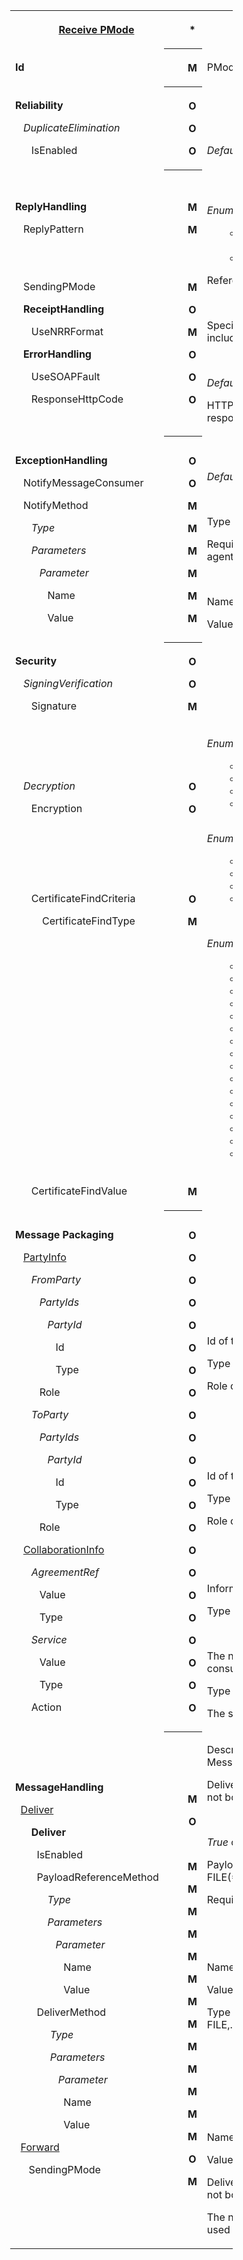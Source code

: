 <table class="wrapped relative-table confluenceTable" style="margin-left: 30.0px;width: 70.5455%;">
    <colgroup>
        <col style="width: 19.2293%;">
        <col style="width: 5.54991%;">
        <col style="width: 75.041%;">
    </colgroup>
    <tbody style="margin-left: 30.0px;">
        <tr style="margin-left: 30.0px;">
            <th style="margin-left: 30.0px;" class="confluenceTh">
                <p style="margin-left: 30.0px;text-align: center;"><u><strong>Receive PMode</strong></u></p>
            </th>
            <th style="margin-left: 30.0px;" class="confluenceTh">
                <p style="margin-left: 30.0px;" align="center">*</p>
            </th>
            <th style="margin-left: 30.0px;" class="confluenceTh">
                <p style="margin-left: 30.0px;text-align: center;" align="left"><u><strong>Description</strong></u></p>
            </th>
        </tr>
        <tr style="margin-left: 30.0px;">
            <td style="margin-left: 30.0px;" class="confluenceTd">
                <p><strong>Id</strong></p>
            </td>
            <th style="margin-left: 30.0px;" class="confluenceTh">
                <p style="margin-left: 30.0px;" align="center">M</p>
            </th>
            <td style="margin-left: 30.0px;" class="confluenceTd">
                <p>PMode Unique Id</p>
            </td>
        </tr>
        <tr style="margin-left: 30.0px;">
            <td style="margin-left: 30.0px;" class="confluenceTd">
                <p><strong>Reliability</strong></p>
                <p>&nbsp;&nbsp; <em>DuplicateElimination</em></p>
                <p>&nbsp;&nbsp;&nbsp;&nbsp;&nbsp; IsEnabled</p>
            </td>
            <th style="margin-left: 30.0px;" class="confluenceTh">
                <p style="margin-left: 30.0px;" align="center">O</p>
                <p style="margin-left: 30.0px;" align="center">O</p>
                <p style="margin-left: 30.0px;" align="center">O</p>
            </th>
            <td style="margin-left: 30.0px;" class="confluenceTd">
                <p><br></p>
                <p><br></p>
                <p><em>Default:</em> false</p>
            </td>
        </tr>
        <tr style="margin-left: 30.0px;">
            <td style="margin-left: 30.0px;" class="confluenceTd">
                <p><strong>ReplyHandling</strong></p>
                <p>&nbsp;&nbsp; ReplyPattern</p>
                <p><br><br></p>
                <p>&nbsp;&nbsp; SendingPMode</p>
                <p>&nbsp;&nbsp; <strong>ReceiptHandling</strong></p>
                <p>&nbsp;&nbsp;&nbsp;&nbsp;&nbsp; UseNRRFormat</p>
                <p><strong>&nbsp;&nbsp; ErrorHandling</strong></p>
                <p>&nbsp;&nbsp;&nbsp;&nbsp;&nbsp; UseSOAPFault</p>
                <p>&nbsp;&nbsp;&nbsp;&nbsp;&nbsp; ResponseHttpCode</p>
            </td>
            <th style="margin-left: 30.0px;" class="confluenceTh">
                <p style="margin-left: 30.0px;" align="center">M</p>
                <p style="margin-left: 30.0px;" align="center">M</p>
                <p style="margin-left: 30.0px;" align="center"><br></p>
                <p style="margin-left: 30.0px;" align="center"><br>M</p>
                <p style="margin-left: 30.0px;" align="center">O</p>
                <p style="margin-left: 30.0px;" align="center">M</p>
                <p style="margin-left: 30.0px;" align="center">O</p>
                <p style="margin-left: 30.0px;" align="center">O</p>
                <p style="margin-left: 30.0px;" align="center">O</p>
            </th>
            <td style="margin-left: 30.0px;" class="confluenceTd">
                <p><br></p>
                <p><em>Enumeration:</em></p>
                <ul>
                    <li style="list-style-type: none;background-image: none;">
                        <ul>
                            <li>Response: sync response (<em>default</em>)</li>
                            <li>Callback: async response</li>
                        </ul>
                    </li>
                </ul>
                <p>Reference to the Sending PMode</p>
                <p><br></p>
                <p>Specifies if NonRepudationInfo must be included in receipt.&nbsp; <em>Default: false</em></p>
                <p><em><br></em></p>
                <p><em>Default: false</em></p>
                <p>HTTP Status Code in case of reply = response.&nbsp; <em>Default: 200</em></p>
            </td>
        </tr>
        <tr style="margin-left: 30.0px;">
            <td style="margin-left: 30.0px;" class="confluenceTd">
                <p><strong>ExceptionHandling</strong></p>
                <p>&nbsp;&nbsp; NotifyMessageConsumer</p>
                <p>&nbsp;&nbsp; NotifyMethod</p>
                <p>&nbsp;&nbsp;&nbsp;&nbsp;&nbsp; <em>Type</em></p>
                <p>&nbsp;&nbsp;&nbsp;&nbsp;&nbsp; <em>Parameters</em></p>
                <p>&nbsp;&nbsp;&nbsp;&nbsp;&nbsp;&nbsp;&nbsp;&nbsp; <em>Parameter</em></p>
                <p>&nbsp;&nbsp;&nbsp;&nbsp;&nbsp;&nbsp;&nbsp;&nbsp;&nbsp;&nbsp;&nbsp; Name</p>
                <p>&nbsp;&nbsp;&nbsp;&nbsp;&nbsp;&nbsp;&nbsp;&nbsp;&nbsp;&nbsp;&nbsp; Value</p>
            </td>
            <th style="margin-left: 30.0px;" class="confluenceTh">
                <p style="margin-left: 30.0px;" align="center">O</p>
                <p style="margin-left: 30.0px;" align="center">O</p>
                <p style="margin-left: 30.0px;" align="center">M</p>
                <p style="margin-left: 30.0px;" align="center">M</p>
                <p style="margin-left: 30.0px;" align="center">M</p>
                <p style="margin-left: 30.0px;" align="center">M</p>
                <p style="margin-left: 30.0px;" align="center">M</p>
                <p style="margin-left: 30.0px;" align="center">M</p>
            </th>
            <td style="margin-left: 30.0px;" class="confluenceTd">
                <p><br></p>
                <p><em>Default:</em> false</p>
                <p><br></p>
                <p>Type of the Notify Agent</p>
                <p>Required parameters for the specified agent</p>
                <p><br></p>
                <p>Name of the parameter</p>
                <p>Value of the parameter</p>
            </td>
        </tr>
        <tr style="margin-left: 30.0px;">
            <td style="margin-left: 30.0px;" class="confluenceTd">
                <p><strong>Security</strong></p>
                <p><strong>&nbsp;&nbsp; </strong><em>SigningVerification</em></p>
                <p>&nbsp;&nbsp;&nbsp;&nbsp;&nbsp; Signature</p>
                <p><br></p>
                <p><br></p>
                <p><br>&nbsp;&nbsp; <em>Decryption</em></p>
                <p>&nbsp;&nbsp;&nbsp;&nbsp;&nbsp; Encryption</p>
                <p><br></p>
                <p><br></p>
                <p><br></p>
                <p>&nbsp;&nbsp;&nbsp;&nbsp;&nbsp; CertificateFindCriteria</p>
                <p>&nbsp;&nbsp;&nbsp;&nbsp;&nbsp;&nbsp;&nbsp;&nbsp;&nbsp; CertificateFindType</p>
                <p><br></p>
                <p><br></p>
                <p><br></p>
                <p><br></p>
                <p><br></p>
                <p><br></p>
                <p><br></p>
                <p><br></p>
                <p><br></p>
                <p><br></p>
                <p><br></p>
                <p>&nbsp;&nbsp;&nbsp;&nbsp;&nbsp; CertificateFindValue</p>
            </td>
            <th style="margin-left: 30.0px;" class="confluenceTh">
                <p style="margin-left: 30.0px;" align="center">O</p>
                <p style="margin-left: 30.0px;" align="center">O</p>
                <p style="margin-left: 30.0px;" align="center">M</p>
                <p align="center"><br></p>
                <p style="margin-left: 30.0px;" align="center"><br></p>
                <p style="margin-left: 30.0px;" align="center"><br>O</p>
                <p style="margin-left: 30.0px;" align="center">O</p>
                <p align="center"><br></p>
                <p align="center"><br></p>
                <p align="center"><br></p>
                <p style="margin-left: 30.0px;" align="center">O</p>
                <p style="margin-left: 30.0px;" align="center">M</p>
                <p align="center"><br></p>
                <p align="center"><br></p>
                <p align="center"><br></p>
                <p align="center"><br></p>
                <p align="center"><br></p>
                <p align="center"><br></p>
                <p align="center"><br></p>
                <p align="center"><br></p>
                <p align="center"><br></p>
                <p align="center"><br></p>
                <p align="center"><br></p>
                <p style="margin-left: 30.0px;">M</p>
            </th>
            <td style="margin-left: 30.0px;" class="confluenceTd">
                <p><br></p>
                <p><br></p>
                <p><em>Enumeration</em></p>
                <ul>
                    <li style="list-style-type: none;background-image: none;">
                        <ul>
                            <li>Allowed (<em>default)</em></li>
                            <li>Not allowed</li>
                            <li>Required</li>
                            <li>Ignored<br><br></li>
                        </ul>
                    </li>
                </ul>
                <p><em>Enumeration</em></p>
                <ul>
                    <li style="list-style-type: none;background-image: none;">
                        <ul>
                            <li>Allowed (<em>default)</em></li>
                            <li>Not allowed</li>
                            <li>Required</li>
                            <li>Ignored</li>
                        </ul>
                    </li>
                </ul>
                <p><em><br></em></p>
                <p><em>Enumeration:</em></p>
                <ul>
                    <li style="list-style-type: none;background-image: none;">
                        <ul>
                            <li>FindByThumbprint</li>
                            <li>FindBySubjectName</li>
                            <li>FindBySubjectDistinguishedName</li>
                            <li>FindByIssuerName</li>
                            <li>FindByIssuerDistinguishedName</li>
                            <li>FindBySerialNumber</li>
                            <li>FindByTimeValid</li>
                            <li>FindByTimeNotValid</li>
                            <li>FindByTimeNotYetValid</li>
                            <li>FindByTimeExpired</li>
                            <li>FindByTemplateName</li>
                            <li>FindByApplicationPolicy</li>
                            <li>FindByCertificatePolicy</li>
                            <li>FindByExtension</li>
                            <li>FindByKeyUsage</li>
                            <li>FindBySubjectKeyIdentifier</li>
                        </ul>
                    </li>
                </ul>
            </td>
        </tr>
        <tr>
            <td class="confluenceTd">
                <p><strong>Message Packaging</strong></p>
                <p>&nbsp;&nbsp; <u>PartyInfo</u></p>
                <p>&nbsp;&nbsp;&nbsp;&nbsp;&nbsp; <em>FromParty</em></p>
                <p>&nbsp;&nbsp;&nbsp;&nbsp;&nbsp;&nbsp;&nbsp;&nbsp; <em>PartyIds</em></p>
                <p>&nbsp;&nbsp;&nbsp;&nbsp;&nbsp;&nbsp;&nbsp;&nbsp;&nbsp;&nbsp;&nbsp; <em>PartyId</em></p>
                <p>&nbsp;&nbsp;&nbsp;&nbsp;&nbsp;&nbsp;&nbsp;&nbsp;&nbsp;&nbsp;&nbsp;&nbsp;&nbsp;&nbsp; Id</p>
                <p>&nbsp;&nbsp;&nbsp;&nbsp;&nbsp;&nbsp;&nbsp;&nbsp;&nbsp;&nbsp;&nbsp;&nbsp;&nbsp;&nbsp; Type</p>
                <p>&nbsp;&nbsp;&nbsp;&nbsp;&nbsp;&nbsp;&nbsp;&nbsp; Role</p>
                <p>&nbsp;&nbsp;&nbsp;&nbsp;&nbsp; <em>ToParty</em></p>
                <p>&nbsp;&nbsp;&nbsp;&nbsp;&nbsp;&nbsp;&nbsp;&nbsp; <em>PartyIds</em></p>
                <p>&nbsp;&nbsp;&nbsp;&nbsp;&nbsp;&nbsp;&nbsp;&nbsp;&nbsp;&nbsp;&nbsp; <em>PartyId</em></p>
                <p>&nbsp;&nbsp;&nbsp;&nbsp;&nbsp;&nbsp;&nbsp;&nbsp;&nbsp;&nbsp;&nbsp;&nbsp;&nbsp;&nbsp; Id</p>
                <p>&nbsp;&nbsp;&nbsp;&nbsp;&nbsp;&nbsp;&nbsp;&nbsp;&nbsp;&nbsp;&nbsp;&nbsp;&nbsp;&nbsp; Type</p>
                <p>&nbsp;&nbsp;&nbsp;&nbsp;&nbsp;&nbsp;&nbsp;&nbsp; Role</p>
                <p>&nbsp;&nbsp; <u>CollaborationInfo</u></p>
                <p>&nbsp;&nbsp;&nbsp;&nbsp;&nbsp; <em>AgreementRef</em></p>
                <p>&nbsp;&nbsp;&nbsp;&nbsp;&nbsp;&nbsp;&nbsp;&nbsp; Value</p>
                <p>&nbsp;&nbsp;&nbsp;&nbsp;&nbsp;&nbsp;&nbsp;&nbsp; Type</p>
                <p>&nbsp;&nbsp;&nbsp;&nbsp;&nbsp; <em>Service</em></p>
                <p>&nbsp;&nbsp;&nbsp;&nbsp;&nbsp;&nbsp;&nbsp;&nbsp; Value</p>
                <p>&nbsp;&nbsp;&nbsp;&nbsp;&nbsp;&nbsp;&nbsp;&nbsp; Type</p>
                <p>&nbsp;&nbsp;&nbsp;&nbsp;&nbsp; Action</p>
            </td>
            <th style="margin-left: 30.0px;" class="confluenceTh">
                <p style="margin-left: 30.0px;" align="center">O</p>
                <p style="margin-left: 30.0px;" align="center">O</p>
                <p style="margin-left: 30.0px;" align="center">O</p>
                <p style="margin-left: 30.0px;" align="center">O</p>
                <p style="margin-left: 30.0px;" align="center">O</p>
                <p style="margin-left: 30.0px;" align="center">O</p>
                <p style="margin-left: 30.0px;" align="center">O</p>
                <p style="margin-left: 30.0px;" align="center">O</p>
                <p style="margin-left: 30.0px;" align="center">O</p>
                <p style="margin-left: 30.0px;" align="center">O</p>
                <p style="margin-left: 30.0px;" align="center">O</p>
                <p style="margin-left: 30.0px;" align="center">O</p>
                <p style="margin-left: 30.0px;" align="center">O</p>
                <p style="margin-left: 30.0px;" align="center">O</p>
                <p style="margin-left: 30.0px;" align="center">O</p>
                <p style="margin-left: 30.0px;" align="center">O</p>
                <p style="margin-left: 30.0px;" align="center">O</p>
                <p style="margin-left: 30.0px;" align="center">O</p>
                <p style="margin-left: 30.0px;" align="center">O</p>
                <p style="margin-left: 30.0px;" align="center">O</p>
                <p style="margin-left: 30.0px;" align="center">O</p>
                <p style="margin-left: 30.0px;" align="center">O</p>
            </th>
            <td style="margin-left: 30.0px;" class="confluenceTd">
                <p><br></p>
                <p><br></p>
                <p><br></p>
                <p><br></p>
                <p><br></p>
                <p>Id of the sending party</p>
                <p>Type of Id of the sending party</p>
                <p>Role of the sending party</p>
                <p><br></p>
                <p><br></p>
                <p><br></p>
                <p>Id of the receiving party</p>
                <p>Type of Id of the receiving party</p>
                <p>Role of the receiving party</p>
                <p><br></p>
                <p><br></p>
                <p>Information about the partner agreement</p>
                <p>Type of the agreement reference</p>
                <p><br></p>
                <p>The name of the service that is consumed</p>
                <p>Type of the service</p>
                <p>The service operation that is consumed</p>
            </td>
        </tr>
        <tr style="margin-left: 30.0px;">
            <td style="margin-left: 30.0px;" class="confluenceTd">
                <p><strong>MessageHandling</strong></p>
                <p><strong><strong>&nbsp; </strong></strong><u>Deliver</u></p>
                <p><strong>&nbsp;&nbsp;&nbsp;&nbsp;&nbsp; Deliver</strong></p>
                <p>&nbsp;&nbsp;&nbsp;&nbsp;&nbsp;&nbsp;&nbsp;&nbsp;IsEnabled</p>
                <p>&nbsp;&nbsp;&nbsp;&nbsp;&nbsp;&nbsp;&nbsp;&nbsp;PayloadReferenceMethod</p>
                <p>&nbsp;&nbsp;&nbsp;&nbsp;&nbsp;&nbsp;&nbsp;&nbsp;&nbsp;&nbsp;&nbsp; <em>Type</em></p>
                <p>&nbsp;&nbsp;&nbsp;&nbsp;&nbsp;&nbsp;&nbsp;&nbsp;&nbsp;&nbsp;&nbsp; <em>Parameters</em></p>
                <p>&nbsp;&nbsp;&nbsp;&nbsp;&nbsp;&nbsp;&nbsp;&nbsp;&nbsp;&nbsp;&nbsp;&nbsp;&nbsp;&nbsp; <em>Parameter</em></p>
                <p>&nbsp;&nbsp;&nbsp;&nbsp;&nbsp;&nbsp;&nbsp;&nbsp;&nbsp;&nbsp;&nbsp;&nbsp;&nbsp;&nbsp;&nbsp;&nbsp;&nbsp; Name</p>
                <p>&nbsp;&nbsp;&nbsp;&nbsp;&nbsp;&nbsp;&nbsp;&nbsp;&nbsp;&nbsp;&nbsp;&nbsp;&nbsp;&nbsp;&nbsp;&nbsp;&nbsp; Value</p>
                <p>&nbsp;&nbsp;&nbsp;&nbsp;&nbsp;&nbsp;&nbsp;&nbsp;DeliverMethod</p>
                <p>&nbsp;&nbsp;&nbsp;&nbsp;&nbsp;&nbsp;&nbsp;&nbsp;&nbsp;&nbsp;&nbsp;&nbsp; <em>Type</em></p>
                <p>&nbsp;&nbsp;&nbsp;&nbsp;&nbsp;&nbsp;&nbsp;&nbsp;&nbsp;&nbsp;&nbsp;&nbsp; <em>Parameters</em></p>
                <p>&nbsp;&nbsp;&nbsp;&nbsp;&nbsp;&nbsp;&nbsp;&nbsp;&nbsp;&nbsp;&nbsp;&nbsp;&nbsp;&nbsp;&nbsp; <em>Parameter</em></p>
                <p>&nbsp;&nbsp;&nbsp;&nbsp;&nbsp;&nbsp;&nbsp;&nbsp;&nbsp;&nbsp;&nbsp;&nbsp;&nbsp;&nbsp;&nbsp;&nbsp;&nbsp; Name</p>
                <p>&nbsp;&nbsp;&nbsp;&nbsp;&nbsp;&nbsp;&nbsp;&nbsp;&nbsp;&nbsp;&nbsp;&nbsp;&nbsp;&nbsp;&nbsp;&nbsp;&nbsp; Value</p>
                <p><span>&nbsp; </span><u>Forward</u></p>
                <p><span>&nbsp;&nbsp;&nbsp;&nbsp; SendingPMode</span></p>
                <p style="margin-left: 30.0px;"><strong><br></strong></p>
            </td>
            <th style="margin-left: 30.0px;" class="confluenceTh">
                <p style="margin-left: 30.0px;" align="center">M</p>
                <p style="margin-left: 30.0px;" align="center"><span>O</span></p>
                <p style="margin-left: 30.0px;" align="center"><br></p>
                <p style="margin-left: 30.0px;" align="center">M</p>
                <p style="margin-left: 30.0px;" align="center">M</p>
                <p style="margin-left: 30.0px;" align="center">M</p>
                <p style="margin-left: 30.0px;" align="center">M</p>
                <p style="margin-left: 30.0px;" align="center">M</p>
                <p style="margin-left: 30.0px;" align="center">M</p>
                <p style="margin-left: 30.0px;" align="center">M</p>
                <p style="margin-left: 30.0px;" align="center">M</p>
                <p style="margin-left: 30.0px;" align="center">M</p>
                <p style="margin-left: 30.0px;" align="center">M</p>
                <p style="margin-left: 30.0px;" align="center">M</p>
                <p style="margin-left: 30.0px;" align="center">M</p>
                <p style="margin-left: 30.0px;" align="center">M</p>
                <p style="margin-left: 30.0px;" align="center"><span>O</span></p>
                <p style="margin-left: 30.0px;" align="center"><span>M</span></p>
            </th>
            <td style="margin-left: 30.0px;" class="confluenceTd">
                <p>Describes how a received ebMS Message must be handled</p>
                <p><span>Deliver or Forward must be specified, not both</span></p>
                <p><em><br></em></p>
                <p><em>True</em> or <em>false</em></p>
                <p>Payload Deliver method (HTTP, FILE(**)…)</p>
                <p>Required parameters</p>
                <p><br></p>
                <p><br></p>
                <p>Name of the parameter</p>
                <p>Value of the parameter</p>
                <p>Type of the Deliver method (HTTP, FILE,..)</p>
                <p><br></p>
                <p><br></p>
                <p><br></p>
                <p><br></p>
                <p>Name of the parameter</p>
                <p>Value of the parameter</p>
                <p>Deliver or Forward must be specified, not both</p>
                <p><span>The name of the PMode that must be used to forward the received Message.</span></p>
            </td>
        </tr>
    </tbody>
</table>